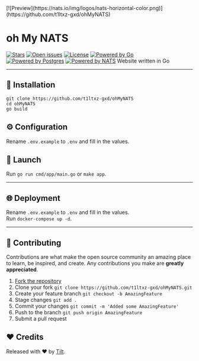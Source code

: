 <div>
[![Preview](https://nats.io/img/logos/nats-horizontal-color.png)](https://github.com/t1ltxz-gxd/ohMyNATS)
</div>

# oh My NATS 
[![Stars](https://custom-icon-badges.demolab.com/github/stars/t1ltxz-gxd/ohMyNATS?logo=star)](https://github.com/t1ltxz-gxd/ohMyNATS/stargazers')
[![Open issues](https://custom-icon-badges.demolab.com/github/issues-raw/t1ltxz-gxd/ohMyNATS?logo=issue)](https://github.com/t1ltxz-gxd/ohMyNATS/issues)
[![License](https://custom-icon-badges.demolab.com/github/license/t1ltxz-gxd//ohMyNATS?logo=law)](https://github.com/DenverCoder1/custom-icon-badges/blob/main/LICENSE?rgh-link-date=2023-03-15T18%3A10%3A26Z "license MIT")
[![Powered by Go](https://custom-icon-badges.herokuapp.com/badge/-Powered%20by%20Go-0d1620?logo=go)](https://go.dev/ "Powered by GO")
[![Powered by Postgres](https://custom-icon-badges.herokuapp.com/badge/-Powered%20by%20PosgreSQL-0d1620?logo=postgres)](https://github.com/postgres/postgres "Powered by Postgres")
[![Powered by NATS](https://custom-icon-badges.herokuapp.com/badge/-Powered%20by%20NATS-0d1620?logo=nats)](https://github.com/nats-io/nats.go "Powered by NATS")
Website written in Go
___

## 🧩 Installation
```
git clone https://github.com/t1ltxz-gxd/ohMyNATS 
cd ohMyNATS
go build
```

## ⚙ Configuration
Rename `.env.example` to `.env` and fill in the values.

## 🚀 Launch
Run `go run cmd/app/main.go` or `make app`.
___

## 🌐 Deployment
Rename `.env.example` to `.env` and fill in the values. \
Run `docker-compose up -d`.
___



## 🤝 Contributing

Contributions are what make the open source community an amazing place to learn, be inspired, and create.
Any contributions you make are **greatly appreciated**.

1. [Fork the repository](https://github.com/t1ltxz-gxd/ohMyNATS/fork)
2. Clone your fork `git clone https://github.com/t1ltxz-gxd/ohMyNATS.git`
3. Create your feature branch `git checkout -b AmazingFeature`
4. Stage changes `git add .`
5. Commit your changes `git commit -m 'Added some AmazingFeature'`
6. Push to the branch `git push origin AmazingFeature`
7. Submit a pull request

## ❤️ Credits

Released with ❤️ by [Tilt](https://github.com/t1ltxz-gxd).
